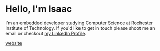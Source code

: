 Hello, I'm Isaac
=====
I'm an embedded developer studying Computer Science at Rochester Institute of Technology. If you'd like to get in touch please shoot me an email or checkout [my LinkedIn Profile](https://www.linkedin.com/in/isaac-ingram/).

[website](https://isaacingram.dev)
